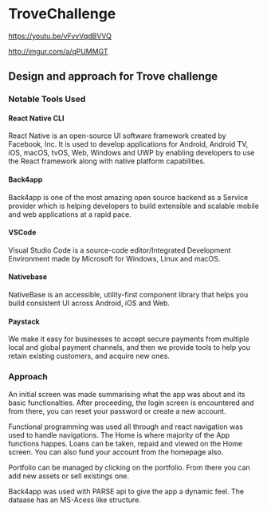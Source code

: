 # TroveChallenge
https://youtu.be/vFvvVqdBVVQ

http://imgur.com/a/qPUMMGT

## Design and approach for Trove challenge

### Notable Tools Used

#### React Native CLI
React Native is an open-source UI software framework created by Facebook, Inc. It is used to develop applications for Android, Android TV, iOS, macOS, tvOS, Web, Windows and UWP by enabling developers to use the React framework along with native platform capabilities.
#### Back4app 
Back4app is one of the most amazing open source backend as a Service provider which is helping developers to build extensible and scalable mobile and web applications at a rapid pace. 
#### VSCode 
Visual Studio Code is a source-code editor/Integrated Development Environment made by Microsoft for Windows, Linux and macOS. 
#### Nativebase 
NativeBase is an accessible, utility-first component library that helps you build consistent UI across Android, iOS and Web.
#### Paystack
We make it easy for businesses to accept secure payments from multiple local and global payment channels, and then we provide tools to help you retain existing customers, and acquire new ones.

### Approach
An initial screen was made summarising what the app was about and its basic functionalties.
After proceeding, the login screen is encountered and from there, you can reset your password or create a new account.

Functional programming was used all through and react navigation was used to handle navigations.
The Home is where majority of the App functions happes. Loans can be taken, repaid and viewed on the Home screen. You can also fund your  account from the  homepage also.

Portfolio can be managed by clicking on the portfolio. From there you can add new assets or sell existings one. 

Back4app was used with PARSE api to give the app a dynamic feel. The dataase has an MS-Acess  like structure.
